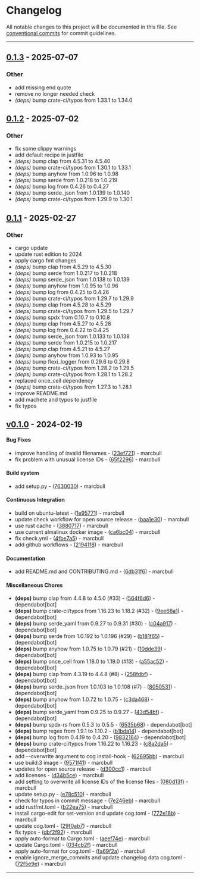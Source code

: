 # Changelog
All notable changes to this project will be documented in this file. See [conventional commits](https://www.conventionalcommits.org/) for commit guidelines.

- - -

## [0.1.3](https://github.com/x-software-com/sancus/compare/v0.1.2...v0.1.3) - 2025-07-07

### Other

- add missing end quote
- remove no longer needed check
- *(deps)* bump crate-ci/typos from 1.33.1 to 1.34.0

## [0.1.2](https://github.com/x-software-com/sancus/compare/v0.1.1...v0.1.2) - 2025-07-02

### Other

- fix some clippy warnings
- add default recipe in justfile
- *(deps)* bump clap from 4.5.31 to 4.5.40
- *(deps)* bump crate-ci/typos from 1.30.1 to 1.33.1
- *(deps)* bump anyhow from 1.0.96 to 1.0.98
- *(deps)* bump serde from 1.0.218 to 1.0.219
- *(deps)* bump log from 0.4.26 to 0.4.27
- *(deps)* bump serde_json from 1.0.139 to 1.0.140
- *(deps)* bump crate-ci/typos from 1.29.9 to 1.30.1

## [0.1.1](https://github.com/x-software-com/sancus/compare/v0.1.0...v0.1.1) - 2025-02-27

### Other

- cargo update
- update rust edition to 2024
- apply cargo fmt changes
- *(deps)* bump clap from 4.5.29 to 4.5.30
- *(deps)* bump serde from 1.0.217 to 1.0.218
- *(deps)* bump serde_json from 1.0.138 to 1.0.139
- *(deps)* bump anyhow from 1.0.95 to 1.0.96
- *(deps)* bump log from 0.4.25 to 0.4.26
- *(deps)* bump crate-ci/typos from 1.29.7 to 1.29.9
- *(deps)* bump clap from 4.5.28 to 4.5.29
- *(deps)* bump crate-ci/typos from 1.29.5 to 1.29.7
- *(deps)* bump spdx from 0.10.7 to 0.10.8
- *(deps)* bump clap from 4.5.27 to 4.5.28
- *(deps)* bump log from 0.4.22 to 0.4.25
- *(deps)* bump serde_json from 1.0.133 to 1.0.138
- *(deps)* bump serde from 1.0.215 to 1.0.217
- *(deps)* bump clap from 4.5.21 to 4.5.27
- *(deps)* bump anyhow from 1.0.93 to 1.0.95
- *(deps)* bump flexi_logger from 0.29.6 to 0.29.8
- *(deps)* bump crate-ci/typos from 1.28.2 to 1.29.5
- *(deps)* bump crate-ci/typos from 1.28.1 to 1.28.2
- replaced once_cell dependency
- *(deps)* bump crate-ci/typos from 1.27.3 to 1.28.1
- improve README.md
- add machete and typos to justfile
- fix typos

## [v0.1.0](https://github.com/x-software-com/sancus/compare/96aa8bf492ffb107c1f56fa615c41ccd193e9d65..v0.1.0) - 2024-02-19
#### Bug Fixes
- improve handling of invalid filenames - ([23ef721](https://github.com/x-software-com/sancus/commit/23ef7219d267e187d3e5f46912e8e5fe2073d3b7)) - marcbull
- fix problem with unusual license IDs - ([65f2296](https://github.com/x-software-com/sancus/commit/65f22965517a1f2b23035f7e0ecf7ff992f19b48)) - marcbull
#### Build system
- add setup.py - ([7630030](https://github.com/x-software-com/sancus/commit/7630030fcf02e955507a7ca284df3e7b79e07843)) - marcbull
#### Continuous Integration
- build on ubuntu-latest - ([1e95771](https://github.com/x-software-com/sancus/commit/1e9577112c2d8ec2d1b7cfbdbd0dcc327d18a536)) - marcbull
- update check workflow for open source release - ([baa1e30](https://github.com/x-software-com/sancus/commit/baa1e308fe08b9c8382ecfd37143f461563b21f8)) - marcbull
- use rust cache - ([3880717](https://github.com/x-software-com/sancus/commit/3880717c92c00258e27c3a6ddd95edc4ad0a1723)) - marcbull
- use current almalinux docker image - ([ca6bc04](https://github.com/x-software-com/sancus/commit/ca6bc047f7a4ca0385f2f4c15f1fc725ab9580aa)) - marcbull
- fix check.yml - ([4fbe7a5](https://github.com/x-software-com/sancus/commit/4fbe7a5404cb87a0ee8afd281c13d5f4ca99c16a)) - marcbull
- add github workflows - ([21941f8](https://github.com/x-software-com/sancus/commit/21941f80002ca86a375b513726182ca04b22c379)) - marcbull
#### Documentation
- add README.md and CONTRIBUTING.md - ([6db31f6](https://github.com/x-software-com/sancus/commit/6db31f67b306ec0d3faf4ade35559a2f9ff26a4e)) - marcbull
#### Miscellaneous Chores
- **(deps)** bump clap from 4.4.8 to 4.5.0 (#33) - ([564f6d6](https://github.com/x-software-com/sancus/commit/564f6d66ce474078d52229d9a23927302893b89a)) - dependabot[bot]
- **(deps)** bump crate-ci/typos from 1.16.23 to 1.18.2 (#32) - ([9ee68a1](https://github.com/x-software-com/sancus/commit/9ee68a1ee15b2fa9dca71917e8e286a57e9825de)) - dependabot[bot]
- **(deps)** bump serde_yaml from 0.9.27 to 0.9.31 (#30) - ([c04a917](https://github.com/x-software-com/sancus/commit/c04a917fcee42c6728476a6061d93f73b7b8bf6c)) - dependabot[bot]
- **(deps)** bump serde from 1.0.192 to 1.0.196 (#29) - ([b181f65](https://github.com/x-software-com/sancus/commit/b181f65713374e50270ac7ff5903c6a8d792313a)) - dependabot[bot]
- **(deps)** bump anyhow from 1.0.75 to 1.0.79 (#21) - ([10dde39](https://github.com/x-software-com/sancus/commit/10dde39f1c0d65bbaa3e6e73e3ff767c0e934d71)) - dependabot[bot]
- **(deps)** bump once_cell from 1.18.0 to 1.19.0 (#13) - ([a55ac52](https://github.com/x-software-com/sancus/commit/a55ac5263b7892168a0d692f9543fcdaf2b77065)) - dependabot[bot]
- **(deps)** bump clap from 4.3.19 to 4.4.8 (#8) - ([258fdbf](https://github.com/x-software-com/sancus/commit/258fdbf6349c06ca9d8cf8fdc7a56327cad9603b)) - dependabot[bot]
- **(deps)** bump serde_json from 1.0.103 to 1.0.108 (#7) - ([8050531](https://github.com/x-software-com/sancus/commit/8050531935e6c6923a0db6a5404f9d75d614ffca)) - dependabot[bot]
- **(deps)** bump anyhow from 1.0.72 to 1.0.75 - ([c3da468](https://github.com/x-software-com/sancus/commit/c3da468e41dbbf82d780dffc6722e0e446c2eb16)) - dependabot[bot]
- **(deps)** bump serde_yaml from 0.9.25 to 0.9.27 - ([43d54bf](https://github.com/x-software-com/sancus/commit/43d54bfcd7109c033817fe6c045882ff2730e3c2)) - dependabot[bot]
- **(deps)** bump spdx-rs from 0.5.3 to 0.5.5 - ([6535b68](https://github.com/x-software-com/sancus/commit/6535b682cabeda422ecbf0a6981186d33206433d)) - dependabot[bot]
- **(deps)** bump regex from 1.9.1 to 1.10.2 - ([b1bda14](https://github.com/x-software-com/sancus/commit/b1bda14a474737ac5a7e130c0e01faa24502380b)) - dependabot[bot]
- **(deps)** bump log from 0.4.19 to 0.4.20 - ([9832164](https://github.com/x-software-com/sancus/commit/9832164c31f3b2cf99e90c97b182b4685c1e9f9f)) - dependabot[bot]
- **(deps)** bump crate-ci/typos from 1.16.22 to 1.16.23 - ([c8a2da5](https://github.com/x-software-com/sancus/commit/c8a2da57b19918f0d23404501cc63ce91f316f93)) - dependabot[bot]
- add --overwrite argument to cog install-hook - ([62695bb](https://github.com/x-software-com/sancus/commit/62695bbd0f03922216fd3181eca5f66fe716dc87)) - marcbull
- use build:3 image - ([9571f41](https://github.com/x-software-com/sancus/commit/9571f4173ecd4097f0a2807e4e3d01621e993eb9)) - marcbull
- updates for open source release - ([d300cc1](https://github.com/x-software-com/sancus/commit/d300cc1f9191f5fecffd30d80d88cf33637d40e8)) - marcbull
- add licenses - ([d34b5ce](https://github.com/x-software-com/sancus/commit/d34b5ceed60cb9204d3d8929e07d73c77a318664)) - marcbull
- add setting to overwrite all license IDs of the license files - ([080d13f](https://github.com/x-software-com/sancus/commit/080d13fe4a46f5d76d64d8ba0b4954044d26e3d1)) - marcbull
- update setup.py - ([e78c510](https://github.com/x-software-com/sancus/commit/e78c5105ae9d7126dbbcdc58ce4ed66898dbdd6b)) - marcbull
- check for typos in commit message - ([7e246eb](https://github.com/x-software-com/sancus/commit/7e246ebef27ac10dfc47e7af1f97537334d32c0b)) - marcbull
- add rustfmt.toml - ([b22ea75](https://github.com/x-software-com/sancus/commit/b22ea759800b4d7e4cb076a94b7241787c170854)) - marcbull
- install cargo-edit for set-version and update cog.toml - ([772e18b](https://github.com/x-software-com/sancus/commit/772e18bf21d38fd84bdd5e176676fedce86b29eb)) - marcbull
- update cog.toml - ([29f0ab7](https://github.com/x-software-com/sancus/commit/29f0ab7eb567c0f9f9987880a739bb761d9480b5)) - marcbull
- fix typos - ([dbf2f92](https://github.com/x-software-com/sancus/commit/dbf2f92ff39b2526590392e3681c27f8ec5dc2c2)) - marcbull
- apply auto-format to Cargo.toml - ([aeef74e](https://github.com/x-software-com/sancus/commit/aeef74e34ed38e088e88680e46d8969e5711ee83)) - marcbull
- update Cargo.toml - ([034cb2f](https://github.com/x-software-com/sancus/commit/034cb2ff426e786311be2090a71b92095836dd4a)) - marcbull
- apply auto-format for cog.toml - ([fa69f2a](https://github.com/x-software-com/sancus/commit/fa69f2ad86db8093ce83f3b07aa7979ca422d08e)) - marcbull
- enable ignore_merge_commits and update changelog data cog.toml - ([72f5e9e](https://github.com/x-software-com/sancus/commit/72f5e9e2f425870683a06e80836532cde726747a)) - marcbull

- - -
